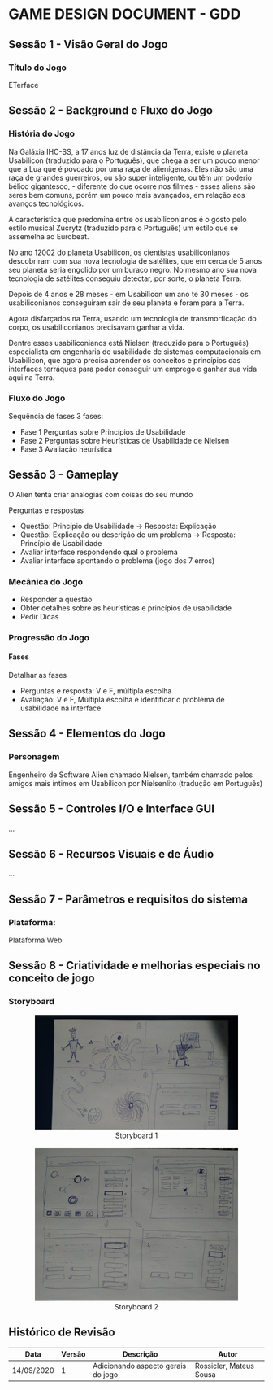 # GAME DESIGN DOCUMENT - GDD

## Sessão 1 - Visão Geral do Jogo

### Título do Jogo
ETerface


## Sessão 2 - Background e Fluxo do Jogo

### História do Jogo
Na Galáxia IHC-SS, a 17 anos luz de distância da Terra, existe o planeta Usabilicon (traduzido para o Português), que chega a ser um pouco menor que a Lua que é povoado por uma raça de alienígenas. Eles não são uma raça de grandes guerreiros, ou são super inteligente, ou têm um poderio bélico gigantesco, - diferente do que ocorre nos filmes - esses aliens são seres bem comuns, porém um pouco mais avançados, em relação aos avanços tecnológicos.

A característica que predomina entre os usabiliconianos é o gosto pelo estilo musical Zucrytz (traduzido para o Português) um estilo que se assemelha ao Eurobeat. 

No ano 12002 do planeta Usabilicon, os cientistas usabiliconianos  descobriram com sua nova tecnologia de satélites, que em cerca de 5 anos seu planeta seria engolido por um buraco negro. No mesmo ano sua nova tecnologia de satélites conseguiu detectar, por sorte, o planeta Terra.

Depois de 4 anos e 28 meses - em Usabilicon um ano te 30 meses - os usabiliconianos  conseguiram sair de seu planeta e foram para a Terra.

Agora disfarçados na Terra, usando um tecnologia de transmorficação do corpo, os usabiliconianos  precisavam ganhar a vida.

Dentre esses usabiliconianos está Nielsen (traduzido para o Português) especialista em engenharia de usabilidade de sistemas computacionais em Usabilicon, que agora precisa aprender os conceitos e princípios das interfaces terráques para poder conseguir um emprego e ganhar sua vida aqui na Terra.

### Fluxo do Jogo 
Sequência de fases
3 fases:
- Fase 1 Perguntas sobre Princípios de Usabilidade
- Fase 2 Perguntas sobre Heurísticas de Usabilidade de Nielsen
- Fase 3 Avaliação heurística


## Sessão 3 - Gameplay
O Alien tenta criar analogias com coisas do seu mundo

Perguntas e respostas
- Questão: Princípio de Usabilidade -> Resposta: Explicação
- Questão: Explicação ou descrição de um problema -> Resposta: Princípio de Usabilidade
- Avaliar interface respondendo qual o problema
- Avaliar interface apontando o problema (jogo dos 7 erros)

### Mecânica do Jogo
- Responder a questão
- Obter detalhes sobre as heurísticas e princípios de usabilidade
- Pedir Dicas

### Progressão do Jogo
#### Fases
Detalhar as fases
- Perguntas e resposta: V e F, múltipla escolha
- Avaliação: V e F, Múltipla escolha e identificar o problema de usabilidade na interface


## Sessão 4 - Elementos do Jogo

### Personagem 
Engenheiro de Software Alien chamado Nielsen, também chamado pelos amigos mais íntimos em Usabilicon por Nielsenlito (tradução em Português)


## Sessão 5 - Controles I/O e Interface GUI
...


## Sessão 6 - Recursos Visuais e de Áudio
...


## Sessão 7 - Parâmetros e requisitos do sistema

### Plataforma:
Plataforma Web


## Sessão 8 - Criatividade e melhorias especiais no conceito de jogo

### Storyboard 

<center>
    <img src="img/storyboard1.jpeg" width="400" height="auto"></br>
    Storyboard 1 </br></br>
    <img src="img/storyboard2.jpeg" width="400" height="auto"></br>
    Storyboard 2
</center>


## Histórico de Revisão

| Data | Versão| Descrição | Autor |
|----|----|----|----|
| 14/09/2020 | 1 | Adicionando aspecto gerais do jogo | Rossicler, Mateus Sousa |